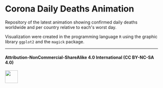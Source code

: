 # Corona Daily Deaths Animation
 Repository of the latest animation showing confirmed daily deaths worldwide and per country relative to each's worst day.

Visualization were created in the programming language `R` using the graphic library `ggplot2` and the `magick` package.
 
 ***

 #### Attribution-NonCommercial-ShareAlike 4.0 International (CC BY-NC-SA 4.0)
 <div style="width:300px; height:200px">
 <img src=https://camo.githubusercontent.com/00f7814990f36f84c5ea74cba887385d8a2f36be/68747470733a2f2f646f63732e636c6f7564706f7373652e636f6d2f696d616765732f63632d62792d6e632d73612e706e67 alt="" height="42">
 </div>

